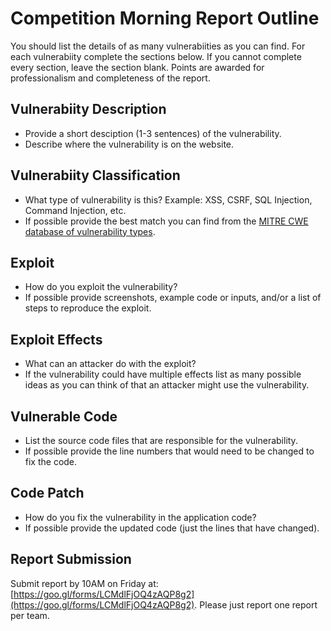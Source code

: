 # Competition Morning Report Outline

You should list the details of as many vulnerabiities as you can find. For each vulnerabiity complete the sections below. If you cannot complete every section, leave the section blank. Points are awarded for professionalism and completeness of the report.

## Vulnerabiity Description
- Provide a short desciption (1-3 sentences) of the vulnerability.
- Describe where the vulnerability is on the website.

## Vulnerabiity Classification
- What type of vulnerability is this? Example: XSS, CSRF, SQL Injection, Command Injection, etc. 
- If possible provide the best match you can find from the [MITRE CWE database of vulnerability types](https://cwe.mitre.org/).

## Exploit
- How do you exploit the vulnerability?
- If possible provide screenshots, example code or inputs, and/or a list of steps to reproduce the exploit.

## Exploit Effects
- What can an attacker do with the exploit?
- If the vulnerability could have multiple effects list as many possible ideas as you can think of that an attacker might use the vulnerability.

## Vulnerable Code
- List the source code files that are responsible for the vulnerability.
- If possible provide the line numbers that would need to be changed to fix the code.

## Code Patch
- How do you fix the vulnerability in the application code?
- If possible provide the updated code (just the lines that have changed).

## Report Submission
Submit report by 10AM on Friday at: [https://goo.gl/forms/LCMdlFjOQ4zAQP8g2](https://goo.gl/forms/LCMdlFjOQ4zAQP8g2). Please just report one report per team.
